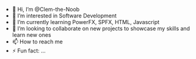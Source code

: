 - 👋 Hi, I’m @Clem-the-Noob
- 👀 I’m interested in Software Development
- 🌱 I’m currently learning PowerFX, SPFX, HTML, Javascript
- 💞️ I’m looking to collaborate on new projects to showcase my skills and learn new ones
- 📫 How to reach me
- ⚡ Fun fact: ...

<!---
Clem-the-Noob/Clem-the-Noob is a ✨ special ✨ repository because its `README.md` (this file) appears on your GitHub profile.
You can click the Preview link to take a look at your changes.
--->
